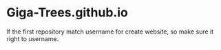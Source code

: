 # Giga-Trees.github.io
If the first repository match username for create website, so make sure it right to username.
